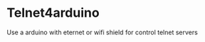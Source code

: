 Telnet4arduino
==============

Use a arduino with eternet or wifi shield for control telnet servers

